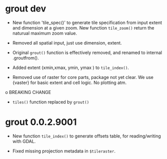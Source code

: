 # grout dev

* New function 'tile_spec()' to generate tile specification from input
 extent and dimension at a given zoom.  New function `tile_zoom()` return
 the naturual maximum zoom value. 
 
* Removed all spatial input, just use dimension, extent. 

* Original `grout()` function is effectively removed, and renamed to internal .groutfrom(). 

* Added extent (xmin,xmax, ymin, ymax ) to `tile_index()`. 

* Removed use of raster for core parts, package not yet clear. We use {vaster} for
basic extent and cell logic. No plotting atm. 

o BREAKING CHANGE

* `tiles()` function replaced by `grout()`

# grout 0.0.2.9001

* New function `tile_index()` to generate offsets table, for reading/writing with GDAL. 

* Fixed missing projection metadata in `$tileraster`. 

